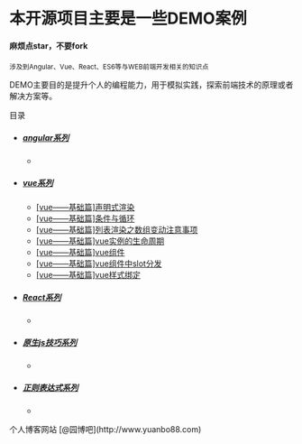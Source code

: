 <h1>本开源项目主要是一些DEMO案例</h1>
<h4>麻烦点star，不要fork</h4>
<small>涉及到Angular、Vue、React、ES6等与WEB前端开发相关的知识点</small>
<p>DEMO主要目的是提升个人的编程能力，用于模拟实践，探索前端技术的原理或者解决方案等。</p>

<p>目录</p>
<ul>
	<li>
		<h5><a href="https://github.com/bobo88/DEMO/tree/master/angular">angular系列</a></h5>
		<ul>
			<li><a href="https://github.com/bobo88/DEMO/tree/master/angular/1"></a></li>
		</ul>
	</li>
	<li>
		<h5><a href="https://github.com/bobo88/DEMO/tree/master/vue/vueBasic">vue系列</a></h5>
		<ul>
			<li><a href="">[vue——基础篇]声明式渲染</a></li>
			<li><a href="">[vue——基础篇]条件与循环</a></li>
			<li><a href="">[vue——基础篇]列表渲染之数组变动注意事项</a></li>
			<li><a href="">[vue——基础篇]vue实例的生命周期</a></li>
			<li><a href="">[vue——基础篇]vue组件</a></li>
			<li><a href="">[vue——基础篇]vue组件中slot分发</a></li>
			<li><a href="">[vue——基础篇]vue样式绑定</a></li>
		</ul>
	</li>
	<li>
		<h5><a href="javascript:;">React系列</a></h5>
		<ul>
			<li></li>
		</ul>
	</li>
	<li>
		<h5><a href="javascript:;">原生js技巧系列</a></h5>
		<ul>
			<li></li>
		</ul>
	</li>
	<li>
		<h5><a href="javascript:;">正则表达式系列</a></h5>
		<ul>
			<li></li>
		</ul>
	</li>
</ul>

<p>个人博客网站 [@园博吧](http://www.yuanbo88.com)</p>


